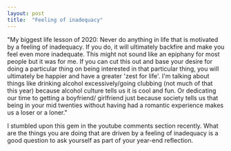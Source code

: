 ```yaml
---
layout: post
title:  "Feeling of inadequacy"
---
```


"My biggest life lesson of 2020: Never do anything in life that is motivated by a feeling of inadequacy. If you do, it will ultimately backfire and make you feel even more inadequate. This might not sound like an epiphany for most people but it was for me. If you can cut this out and base your desire for doing a particular thing on being interested in that particular thing, you will ultimately be happier and have a greater 'zest for life'. I'm talking about things like drinking alcohol excessively/going clubbing (not much of that this year) because alcohol culture tells us it is cool and fun. Or dedicating our time to getting a boyfriend/ girlfriend just because society tells us that being in your mid twenties without having had a romantic experience makes us a loser or a loner."

I stumbled upon this gem in the youtube comments section recently. What are the things you are doing that are driven by a feeling of inadequacy is a good question to ask yourself as part of your year-end reflection.
